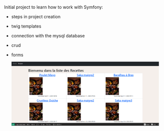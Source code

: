 Initial project to learn how to work with Symfony:
- steps in project creation
- twig templates
- connection with the mysql database
- crud
- forms

  ![ShowPage](assets/img/Screenshot%202024-04-29%20142143.png)
